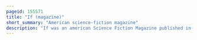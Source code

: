 ```yaml
---
pageid: 155571
title: "If (magazine)"
short_summary: "American science-fiction magazine"
description: "If was an american Science Fiction Magazine published in March 1952 by quinn Publications owned by James l. Quinn."
---
```

